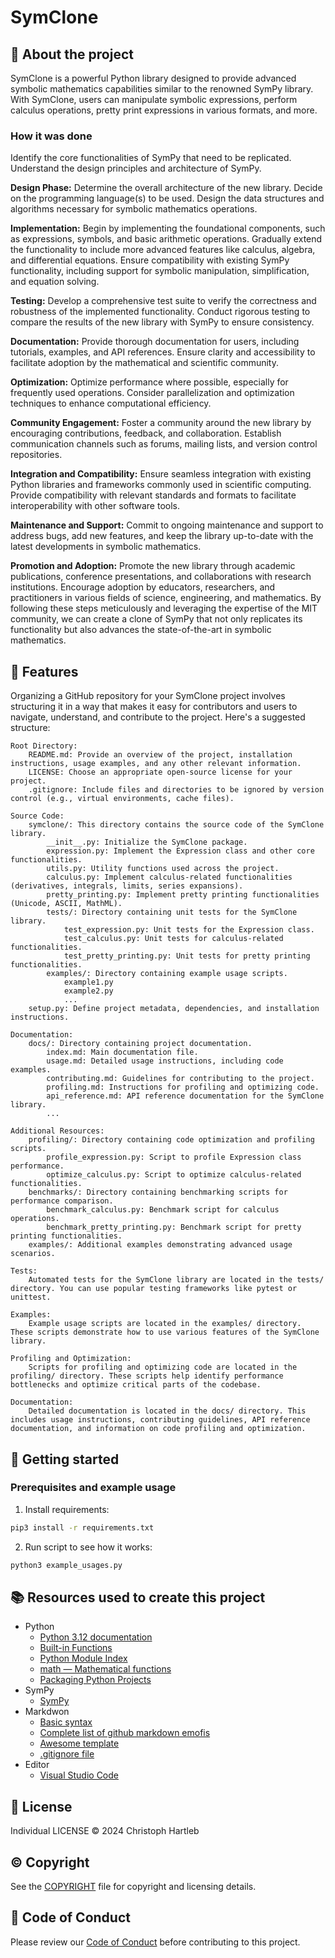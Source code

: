 # SymClone

## :newspaper: About the project

SymClone is a powerful Python library designed to provide advanced symbolic mathematics capabilities similar to the renowned SymPy library. With SymClone, users can manipulate symbolic expressions, perform calculus operations, pretty print expressions in various formats, and more.

### How it was done

Identify the core functionalities of SymPy that need to be replicated.
Understand the design principles and architecture of SymPy.

__Design Phase:__
Determine the overall architecture of the new library.
Decide on the programming language(s) to be used.
Design the data structures and algorithms necessary for symbolic mathematics operations.

__Implementation:__
Begin by implementing the foundational components, such as expressions, symbols, and basic arithmetic operations.
Gradually extend the functionality to include more advanced features like calculus, algebra, and differential equations.
Ensure compatibility with existing SymPy functionality, including support for symbolic manipulation, simplification, and equation solving.

__Testing:__
Develop a comprehensive test suite to verify the correctness and robustness of the implemented functionality.
Conduct rigorous testing to compare the results of the new library with SymPy to ensure consistency.

__Documentation:__
Provide thorough documentation for users, including tutorials, examples, and API references.
Ensure clarity and accessibility to facilitate adoption by the mathematical and scientific community.

__Optimization:__
Optimize performance where possible, especially for frequently used operations.
Consider parallelization and optimization techniques to enhance computational efficiency.

__Community Engagement:__
Foster a community around the new library by encouraging contributions, feedback, and collaboration.
Establish communication channels such as forums, mailing lists, and version control repositories.

__Integration and Compatibility:__
Ensure seamless integration with existing Python libraries and frameworks commonly used in scientific computing.
Provide compatibility with relevant standards and formats to facilitate interoperability with other software tools.

__Maintenance and Support:__
Commit to ongoing maintenance and support to address bugs, add new features, and keep the library up-to-date with the latest developments in symbolic mathematics.

__Promotion and Adoption:__
Promote the new library through academic publications, conference presentations, and collaborations with research institutions.
Encourage adoption by educators, researchers, and practitioners in various fields of science, engineering, and mathematics.
By following these steps meticulously and leveraging the expertise of the MIT community, we can create a clone of SymPy that not only replicates its functionality but also advances the state-of-the-art in symbolic mathematics.

## :notebook: Features

Organizing a GitHub repository for your SymClone project involves structuring it in a way that makes it easy for contributors and users to navigate, understand, and contribute to the project. Here's a suggested structure:

    Root Directory:
        README.md: Provide an overview of the project, installation instructions, usage examples, and any other relevant information.
        LICENSE: Choose an appropriate open-source license for your project.
        .gitignore: Include files and directories to be ignored by version control (e.g., virtual environments, cache files).

    Source Code:
        symclone/: This directory contains the source code of the SymClone library.
            __init__.py: Initialize the SymClone package.
            expression.py: Implement the Expression class and other core functionalities.
            utils.py: Utility functions used across the project.
            calculus.py: Implement calculus-related functionalities (derivatives, integrals, limits, series expansions).
            pretty_printing.py: Implement pretty printing functionalities (Unicode, ASCII, MathML).
            tests/: Directory containing unit tests for the SymClone library.
                test_expression.py: Unit tests for the Expression class.
                test_calculus.py: Unit tests for calculus-related functionalities.
                test_pretty_printing.py: Unit tests for pretty printing functionalities.
            examples/: Directory containing example usage scripts.
                example1.py
                example2.py
                ...
        setup.py: Define project metadata, dependencies, and installation instructions.

    Documentation:
        docs/: Directory containing project documentation.
            index.md: Main documentation file.
            usage.md: Detailed usage instructions, including code examples.
            contributing.md: Guidelines for contributing to the project.
            profiling.md: Instructions for profiling and optimizing code.
            api_reference.md: API reference documentation for the SymClone library.
            ...

    Additional Resources:
        profiling/: Directory containing code optimization and profiling scripts.
            profile_expression.py: Script to profile Expression class performance.
            optimize_calculus.py: Script to optimize calculus-related functionalities.
        benchmarks/: Directory containing benchmarking scripts for performance comparison.
            benchmark_calculus.py: Benchmark script for calculus operations.
            benchmark_pretty_printing.py: Benchmark script for pretty printing functionalities.
        examples/: Additional examples demonstrating advanced usage scenarios.

    Tests:
        Automated tests for the SymClone library are located in the tests/ directory. You can use popular testing frameworks like pytest or unittest.

    Examples:
        Example usage scripts are located in the examples/ directory. These scripts demonstrate how to use various features of the SymClone library.

    Profiling and Optimization:
        Scripts for profiling and optimizing code are located in the profiling/ directory. These scripts help identify performance bottlenecks and optimize critical parts of the codebase.

    Documentation:
        Detailed documentation is located in the docs/ directory. This includes usage instructions, contributing guidelines, API reference documentation, and information on code profiling and optimization.

## :runner: Getting started

### Prerequisites and example usage

1. Install requirements:

```bash
pip3 install -r requirements.txt
```

2. Run script to see how it works:

```bash
python3 example_usages.py
```

## :books: Resources used to create this project

* Python
  * [Python 3.12 documentation](https://docs.python.org/3/)
  * [Built-in Functions](https://docs.python.org/3/library/functions.html)
  * [Python Module Index](https://docs.python.org/3/py-modindex.html)
  * [math — Mathematical functions](https://docs.python.org/3/library/math.html)
  * [Packaging Python Projects](https://packaging.python.org/en/latest/tutorials/packaging-projects/)
* SymPy
  * [SymPy](https://www.sympy.org/en/index.html)
* Markdwon
  * [Basic syntax](https://www.markdownguide.org/basic-syntax/)
  * [Complete list of github markdown emofis](https://dev.to/nikolab/complete-list-of-github-markdown-emoji-markup-5aia)
  * [Awesome template](http://github.com/Human-Activity-Recognition/blob/main/README.md)
  * [.gitignore file](https://git-scm.com/docs/gitignore)
* Editor
  * [Visual Studio Code](https://code.visualstudio.com/)

## :bookmark: License

Individual LICENSE :copyright: 2024 Christoph Hartleb

## :copyright: Copyright

See the [COPYRIGHT](COPYRIGHT) file for copyright and licensing details.

## :straight_ruler: Code of Conduct

Please review our [Code of Conduct](CODE_OF_CONDUCT.md) before contributing to this project.
